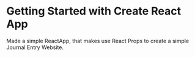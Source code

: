 # Getting Started with Create React App

Made a simple ReactApp, that makes use React Props to create a simple Journal Entry Website.